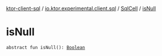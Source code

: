 [ktor-client-sql](../../index.md) / [io.ktor.experimental.client.sql](../index.md) / [SqlCell](index.md) / [isNull](./is-null.md)

# isNull

`abstract fun isNull(): `[`Boolean`](https://kotlinlang.org/api/latest/jvm/stdlib/kotlin/-boolean/index.html)